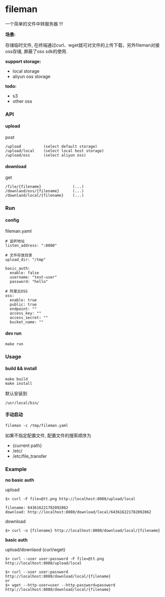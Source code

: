 # fileman

一个简单的文件中转服务器 !!!

**场景:**

存储临时文件, 在终端通过curl、wget就可对文件的上传下载，另外fileman对接oss存储, 屏蔽了oss sdk的使用.

**support storage:**

- local storage
- aliyun oss storage

**todo:**

- s3
- other oss

### API

#### upload

post

```
/upload          (select default storage)
/upload/local    (select local host storage)
/upload/oss      (select aliyun oss)
```

#### download

get

```
/file/{filename}              (...)
/downlaod/oss/{filename}      (...)
/downlaod/local/{filename}    (...)
```

### Run

#### config

fileman.yaml

```
# 监听地址
listen_address: ":8080"

# 文件存放目录
upload_dir: "/tmp"

basic_auth:
  enable: false
  username: "test-user"
  password: "hello"

# 阿里云OSS
oss:
  enable: true
  public: true
  endpoint: ""
  access_key: ""
  access_secret: ""
  bucket_name: ""
```

#### dev run

```
make run
```

### Usage

#### build && install

```
make build
make install
```

默认安装到

```
/usr/local/bin/
```

#### 手动启动

```
fileman -c /tmp/fileman.yaml
```

如果不指定配置文件, 配置文件的搜索顺序为

- {current path}
- /etc/
- /etc/file_transfer

### Example

**no basic auth**

upload

```
$> curl -F file=@tt.png http://localhost:8080/upload/local

filename: 643616221782092862
download: http://localhost:8080/download/local/643616221782092862
```

download

```
$> curl -o {filename} http://localhost:8080/download/local/{filename}
```

**basic auth**

upload/downlaod (curl/wget)

```
$> curl --user user:password -F file=@tt.png http://localhost:8080/upload/local

$> curl --user user:password http://localhost:8080/download/local/{filename}
or
$> wget --http-user=user --http-password=password http://localhost:8080/download/local/{filename}
```
